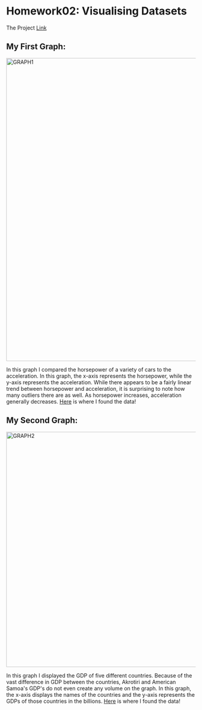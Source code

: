# Homework02: Visualising Datasets

The Project [Link](https://github.com/mikeizbicki/cmc-csci040/tree/2020fall/hw_02)

## My First Graph:
<img width="805" alt="GRAPH1" src="https://user-images.githubusercontent.com/70279041/95666803-62649880-0b6e-11eb-9dc4-74d285806a78.png">

In this graph I compared the horsepower of a variety of cars to the acceleration. In this graph, the x-axis represents the horsepower, while the y-axis represents the acceleration. While there appears to be a fairly linear trend between horsepower and acceleration, it is surprising to note how many outliers there are as well. As horsepower increases, acceleration generally decreases. [Here](https://perso.telecom-paristech.fr/eagan/class/igr204/datasets) is where I found the data! 

## My Second Graph:
<img width="625" alt="GRAPH2" src="https://user-images.githubusercontent.com/70279041/95666894-8b395d80-0b6f-11eb-9110-1d06a3ab9283.png">

In this graph I displayed the GDP of five different countries. Because of the vast difference in GDP between the countries, Akrotiri and American Samoa's GDP's do not even create any volume on the graph. In this graph, the x-axis displays the names of the countries and the y-axis represents the GDPs of those countries in the billions. [Here](https://perso.telecom-paristech.fr/eagan/class/igr204/datasets) is where I found the data!
